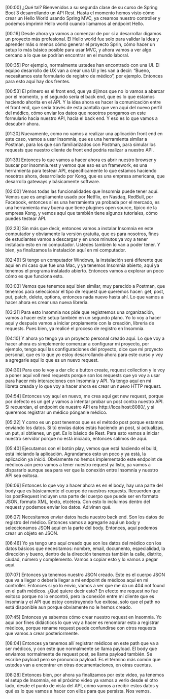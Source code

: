 [00:00] ¿Qué tal? Bienvenidos a su segunda clase de su curso de Spring Boot 3 desarrollando un API Rest. Hasta el momento hemos visto cómo crear un Hello World usando Spring MVC, ya creamos nuestro controller y podemos imprimir Hello world cuando llamamos al endpoint Hello.

[00:16] Desde ahora ya vamos a comenzar de por sí a desarrollar digamos un proyecto más profesional. El Hello world fue solo para validar la idea y aprender más o menos cómo generar el proyecto Sprin, cómo hacer un setup lo más básico posible para usar MVC, y ahora vamos a ver algo cercano a lo que se podrían encontrar en el mundo laboral.

[00:35] Por ejemplo, normalmente ustedes han encontrado con una UI. El equipo desarrollo de UX van a crear una UI y les van a decir: “Bueno, necesitamos este formulario de registro de médico”, por ejemplo. Entonces para esto aquí hay dos frentes.

[00:53] El primero es el front end, que ya dijimos que no lo vamos a abarcar por el momento, y el segundo sería el back end, que es lo que estamos haciendo ahorita en el API. Y la idea ahora es hacer la comunicación entre el front end, que sería través de esta pantalla que ven aquí del nuevo perfil del médico, cómo enviar los datos que nosotros pongamos en este formulario hacia nuestro API, hacia el back end. Y eso es lo que vamos a descubrir ahora.

[01:20] Nuevamente, como no vamos a realizar una aplicación front end en este caso, vamos a usar Insomnia, que es una herramienta similar a Postman, para los que son familiarizados con Postman, para simular los requests que nuestro cliente de front end podría realizar a nuestro API.

[01:39] Entonces lo que vamos a hacer ahora es abrir nuestro browser y buscar por insomnia.rest y vemos que eso es un framework, es una herramienta para testear API, específicamente lo que estamos haciendo nosotros ahora, desarrollado por Kong, que es una empresa americana, que desarrolla gateways y básicamente software.

[02:00] Vemos todas las funcionalidades que Insomnia puede tener aquí. Vemos que es ampliamente usado por Netflix, en Nasdaq, RedBull, por Facebook, entonces sí es una herramienta ya probada por el mercado, es una herramienta muy buena que tiene plugines open source, típico de la empresa Kong, y vemos aquí que también tiene algunos tutoriales, cómo puedes testear API.

[02:23] Sin más que decir, entonces vamos a instalar Insomnia en este computador y obviamente la versión gratuita, que es para nosotros, fines de estudiantes vamos a descargar y en unos minutos ya voy a tener instalado esto en mi computador. Ustedes también lo van a poder tener. Y bien, ya finalizamos la instalación aquí en mi computador.

[02:49] Si tengo un computador Windows, la instalación será diferente que aquí en mi caso que fue una Mac, y ya tenemos Insomnia abierto, aquí ya tenemos el programa instalado abierto. Entonces vamos a explorar un poco cómo es que funciona esto.

[03:03] Vemos que tenemos aquí bien similar, muy parecido a Postman, que tenemos para seleccionar el tipo de request que queremos hacer: get, post, put, patch, delete, options, entonces nada nuevo hasta ahí. Lo que vamos a hacer ahora es crear una nueva librería.

[03:21] Para esto Insomnia nos pide que registremos una organización, vamos a hacer este setup también en un segundo plano. Yo lo voy a hacer aquí y después vamos a iniciar propiamente con la creación, librería de requests. Pues bien, ya realicé el proceso de registro en Insomnia.

[04:10] Y ahora yo tengo ya un proyecto personal creado aquí. Lo que voy a hacer ahora es simplemente comenzar a configurar mi proyecto, por ejemplo, tengo aquí las configuraciones del proyecto, dice que mi proyecto personal, que es lo que yo estoy desarrollando ahora para este curso y voy a agregarle aquí lo que es un nuevo request.

[04:30] Para eso le voy a dar clic a button create, request collection y le voy a poner aquí voll med requests porque son los requests que yo voy a usar para hacer mis interacciones con Insomnia y API. Ya tengo aquí en mi libreta creada y lo que voy a hacer ahora es crear un nuevo HTTP request.

[04:54] Entonces voy aquí en nuevo, me crea aquí get new request, porque por defecto es un get y vamos a intentar probar un post contra nuestro API. Si recuerdan, el endpoint de nuestro API era http://localhost:8080/, y si queremos registrar un médico pónganle médico.

[05:22] Y como es un post tenemos que es el método post porque estamos enviando los datos. Si tú envías datos estás haciendo un post, si actualizas, un put, si obtienes, un get. Es lo básico de Rest. Para esto vamos a iniciar nuestro servidor porque no está iniciado, entonces salimos de aquí.

[05:40] Ejecutamos con el botón play, vemos que está haciendo el build, está iniciando la aplicación. Agrandamos esto un poco y ya está, la aplicación ya inició. Obviamente no hemos implementado este endpoint de médicos aún pero vamos a tener nuestro request ya listo, ya vamos a dispararlo aunque sea para ver que la conexión entre Insomnia y nuestro API sea exitosa.

[06:06] Entonces lo que voy a hacer ahora es en el body, hay una parte del body que es básicamente el cuerpo de nuestros requests. Recuerden que los postRequest incluyen una parte del cuerpo que puede ser en formato JSON, formato XML, texto, etcétera. Con esto lo incluimos dentro del request y podemos enviar los datos. Adivinen qué.

[06:27] Necesitamos enviar datos hacia nuestro back end. Son los datos de registro del médico. Entonces vamos a agregarle aquí un body y seleccionamos JSON aquí en la parte del body. Entonces, aquí podemos crear un objeto en JSON.

[06:46] Yo ya tengo uno aquí creado que son los datos del médico con los datos básicos que necesitamos: nombre, email, documento, especialidad, la dirección y bueno, dentro de la dirección tenemos también la calle, distrito, ciudad, número y complemento. Vamos a copiar esto y lo vamos a pegar aquí.

[07:07] Entonces ya tenemos nuestro JSON creado. Este es el cuerpo JSON que va a llegar o debería llegar a mi endpoint de médicos aquí en mi controller. Entonces si yo lo envío, vamos a ver que me da un 404 not found en el path médicos. ¿Qué quiere decir esto? En efecto me request no fue exitoso porque no lo encontró, pero la conexión entre mi cliente que es Insomnia y el API que estoy construyendo fue exitosa, solo que el path no está disponible aun porque obviamente no le hemos creado.

[07:45] Entonces ya sabemos cómo crear nuestro request en Insomnia. Yo aquí por fines didácticos lo que voy a hacer es renombrar esto a registrar médicos, porque rename request puede confundirse con otros requests que vamos a crear posteriormente.

[08:04] Entonces ya tenemos allí registrar médicos en este path que va a ser médicos, y con este que normalmente se llama payload. El body que enviamos normalmente de request post, se llama payload también. Se escribe payload pero se pronuncia payload. Es el término más común que ustedes van a encontrar en otras documentaciones, en otras cuentas.

[08:28] Entonces bien, por ahora ya finalizamos por este video, ya tenemos el setup de Insomnia, en el próximo video ya vamos a verlo desde el otro lado, desde el punto de vista del API, cómo vamos a recibir estos datos y qué es lo que vamos a hacer con ellos para que persista. Nos vemos.